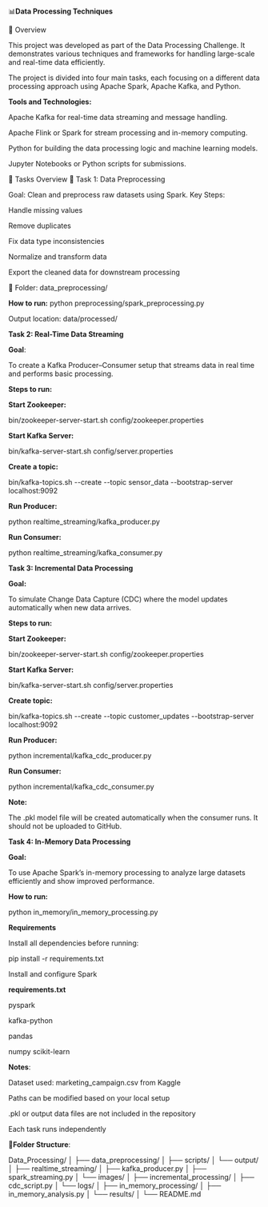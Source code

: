 📊**Data Processing Techniques**

📘 Overview

This project was developed as part of the Data Processing Challenge. It demonstrates various techniques and frameworks for handling large-scale and real-time data efficiently.

The project is divided into four main tasks, each focusing on a different data processing approach using Apache Spark, Apache Kafka, and Python.

**Tools and Technologies:**

Apache Kafka for real-time data streaming and message handling.

Apache Flink or Spark for stream processing and in-memory computing.

Python for building the data processing logic and machine learning models.

Jupyter Notebooks or Python scripts for submissions.

🚀 Tasks Overview
🧩 Task 1: Data Preprocessing

Goal: Clean and preprocess raw datasets using Spark.
Key Steps:

Handle missing values

Remove duplicates

Fix data type inconsistencies

Normalize and transform data

Export the cleaned data for downstream processing

📁 Folder: data_preprocessing/

**How to run:**
python preprocessing/spark_preprocessing.py

Output location:
data/processed/

**Task 2: Real-Time Data Streaming** 

**Goal**:

To create a Kafka Producer–Consumer setup that streams data in real time and performs basic processing.

**Steps to run:**

**Start Zookeeper:**

bin/zookeeper-server-start.sh config/zookeeper.properties

**Start Kafka Server:**

bin/kafka-server-start.sh config/server.properties

**Create a topic:**

bin/kafka-topics.sh --create --topic sensor_data --bootstrap-server localhost:9092

**Run Producer:**

python realtime_streaming/kafka_producer.py

**Run Consumer:**

python realtime_streaming/kafka_consumer.py


**Task 3: Incremental Data Processing** 

**Goal:**

To simulate Change Data Capture (CDC) where the model updates automatically when new data arrives.

**Steps to run:**

**Start Zookeeper:**

bin/zookeeper-server-start.sh config/zookeeper.properties


**Start Kafka Server:**

bin/kafka-server-start.sh config/server.properties


**Create topic:**

bin/kafka-topics.sh --create --topic customer_updates --bootstrap-server localhost:9092

**Run Producer:**

python incremental/kafka_cdc_producer.py

**Run Consumer:**

python incremental/kafka_cdc_consumer.py

**Note:**

The .pkl model file will be created automatically when the consumer runs.
It should not be uploaded to GitHub.


**Task 4: In-Memory Data Processing**

**Goal:**

To use Apache Spark’s in-memory processing to analyze large datasets efficiently and show improved performance.

**How to run:**

python in_memory/in_memory_processing.py

**Requirements**


Install all dependencies before running:

pip install -r requirements.txt

Install and configure Spark

**requirements.txt**

pyspark

kafka-python

pandas

numpy
scikit-learn


**Notes**:

Dataset used: marketing_campaign.csv from Kaggle

Paths can be modified based on your local setup

.pkl or output data files are not included in the repository

Each task runs independently

**📁Folder Structure**:

Data_Processing/
│
├── data_preprocessing/
│   ├── scripts/
│   └── output/
│
├── realtime_streaming/
│   ├── kafka_producer.py
│   ├── spark_streaming.py
│   └── images/
│
├── incremental_processing/
│   ├── cdc_script.py
│   └── logs/
│
├── in_memory_processing/
│   ├── in_memory_analysis.py
│   └── results/
│
└── README.md
                  
